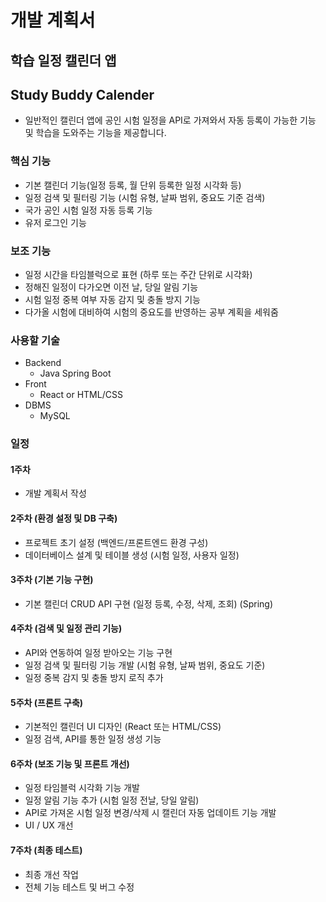 # 개발 계획서

## 학습 일정 캘린더 앱
## Study Buddy Calender
- 일반적인 캘린더 앱에 공인 시험 일정을 API로 가져와서 자동 등록이 가능한 기능 및 학습을 도와주는 기능을 제공합니다.

### 핵심 기능

- 기본 캘린더 기능(일정 등록, 월 단위 등록한 일정 시각화 등)
- 일정 검색 및 필터링 기능 (시험 유형, 날짜 범위, 중요도 기준 검색)
- 국가 공인 시험 일정 자동 등록 기능
- 유저 로그인 기능

### 보조 기능

- 일정 시간을 타임블럭으로 표현 (하루 또는 주간 단위로 시각화)
- 정해진 일정이 다가오면 이전 날, 당일 알림 기능
- 시험 일정 중복 여부 자동 감지 및 충돌 방지 기능
- 다가올 시험에 대비하여 시험의 중요도를 반영하는 공부 계획을 세워줌

### 사용할 기술
- Backend
  - Java Spring Boot
- Front
  - React or HTML/CSS
- DBMS
  - MySQL

### 일정

#### 1주차
- 개발 계획서 작성

#### 2주차 (환경 설정 및 DB 구축)
- 프로젝트 초기 설정 (백엔드/프론트엔드 환경 구성)
- 데이터베이스 설계 및 테이블 생성 (시험 일정, 사용자 일정)

#### 3주차 (기본 기능 구현)
- 기본 캘린더 CRUD API 구현 (일정 등록, 수정, 삭제, 조회) (Spring)

#### 4주차 (검색 및 일정 관리 기능)
- API와 연동하여 일정 받아오는 기능 구현
- 일정 검색 및 필터링 기능 개발 (시험 유형, 날짜 범위, 중요도 기준)
- 일정 중복 감지 및 충돌 방지 로직 추가

#### 5주차 (프론트 구축)
- 기본적인 캘린더 UI 디자인 (React 또는 HTML/CSS)
- 일정 검색, API를 통한 일정 생성 기능

#### 6주차 (보조 기능 및 프론트 개선)
- 일정 타임블럭 시각화 기능 개발 
- 일정 알림 기능 추가 (시험 일정 전날, 당일 알림)
- API로 가져온 시험 일정 변경/삭제 시 캘린더 자동 업데이트 기능 개발
- UI / UX 개선

#### 7주차 (최종 테스트)
- 최종 개선 작업
- 전체 기능 테스트 및 버그 수정